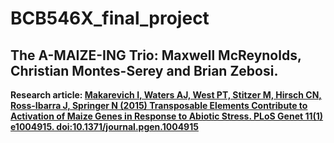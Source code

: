 # BCB546X_final_project
## The A-MAIZE-ING Trio: Maxwell McReynolds, Christian Montes-Serey and Brian Zebosi.
**Research article: [Makarevich I, Waters AJ, West PT, Stitzer M, Hirsch CN, Ross-Ibarra J, Springer N (2015) Transposable Elements Contribute to Activation of Maize Genes in Response to Abiotic Stress. PLoS Genet 11(1) e1004915. doi:10.1371/journal.pgen.1004915](http://journals.plos.org/plosgenetics/article?id=10.1371/journal.pgen.1004915)**


